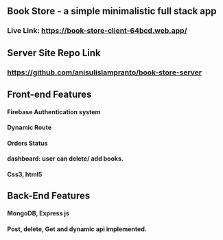 ## Book Store - a simple minimalistic full stack app 
### Live Link: https://book-store-client-64bcd.web.app/

## Server Site Repo Link
### https://github.com/anisulislampranto/book-store-server

## Front-end Features 
#### Firebase Authentication system 
#### Dynamic Route 
#### Orders Status 
#### dashboard: user can delete/ add books. 
#### Css3, html5


## Back-End Features 
#### MongoDB, Express js  
#### Post, delete, Get and dynamic api implemented. 
#### 
